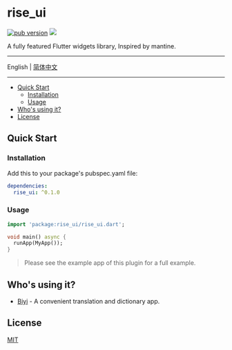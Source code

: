 # rise_ui

[![pub version][pub-image]][pub-url] [![][discord-image]][discord-url]

[pub-image]: https://img.shields.io/pub/v/rise_ui.svg
[pub-url]: https://pub.dev/packages/rise_ui

[discord-image]: https://img.shields.io/discord/884679008049037342.svg
[discord-url]: https://discord.gg/zPa6EZ2jqb

A fully featured Flutter widgets library, Inspired by mantine.

---

English | [简体中文](./README-ZH.md)

---

<!-- START doctoc generated TOC please keep comment here to allow auto update -->
<!-- DON'T EDIT THIS SECTION, INSTEAD RE-RUN doctoc TO UPDATE -->

- [Quick Start](#quick-start)
  - [Installation](#installation)
  - [Usage](#usage)
- [Who's using it?](#whos-using-it)
- [License](#license)

<!-- END doctoc generated TOC please keep comment here to allow auto update -->

## Quick Start

### Installation

Add this to your package's pubspec.yaml file:

```yaml
dependencies:
  rise_ui: ^0.1.0
```

### Usage

```dart
import 'package:rise_ui/rise_ui.dart';

void main() async {
  runApp(MyApp());
}
```

> Please see the example app of this plugin for a full example.

## Who's using it?

- [Biyi](https://biyidev.com/) - A convenient translation and dictionary app.

## License

[MIT](./LICENSE)
